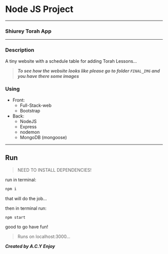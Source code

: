 # Node JS Project
---
### Shiurey Torah App
---

### Description
A tiny website with a schedule table for adding Torah Lessons...

> **_To see how the website looks like please go to folder `FINAL_IMG` and you have there some images_**
 
### Using
* Front:
   - Full-Stack-web
   - Bootstrap
* Back:
   - NodeJS
   - Express
   - nodemon
   - MongoDB (mongoose)

--- 
## Run
> NEED TO INSTALL DEPENDENCIES!

run in terminal:
```js
npm i
```
that will do the job...

then in terminal run:
```js
npm start
```

good to go have fun!

> Runs on localhost:3000...


**_Created by A.C.Y_**
**_Enjoy_**
